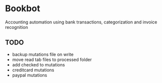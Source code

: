 # Bookbot

Accounting automation using bank transactions, categorization and invoice recognition

## TODO
- backup mutations file on write
- move read tab files to processed folder
- add checked to mutations
- creditcard mutations
- paypal mutations
